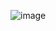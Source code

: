 ![image](https://user-images.githubusercontent.com/104447964/199751769-a3329cb1-c09c-4341-a5a5-15306f88345c.png)
